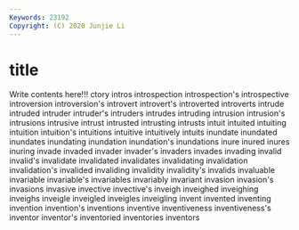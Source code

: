 ```yaml
---
Keywords: 23192
Copyright: (C) 2020 Junjie Li
---
```


# title

Write contents here!!!
ctory 
intros 
introspection 
introspection's 
introspective 
introversion 
introversion's 
introvert
introvert's 
introverted 
introverts 
intrude 
intruded 
intruder 
intruder's 
intruders 
intrudes 
intruding
intrusion 
intrusion's 
intrusions 
intrusive 
intrust 
intrusted 
intrusting 
intrusts 
intuit 
intuited
intuiting 
intuition 
intuition's 
intuitions 
intuitive 
intuitively 
intuits 
inundate 
inundated 
inundates
inundating 
inundation 
inundation's 
inundations 
inure 
inured 
inures 
inuring 
invade 
invaded
invader 
invader's 
invaders 
invades 
invading 
invalid 
invalid's 
invalidate 
invalidated 
invalidates
invalidating 
invalidation 
invalidation's 
invalided 
invaliding 
invalidity 
invalidity's 
invalids 
invaluable 
invariable
invariable's 
invariables 
invariably 
invariant 
invasion 
invasion's 
invasions 
invasive 
invective 
invective's
inveigh 
inveighed 
inveighing 
inveighs 
inveigle 
inveigled 
inveigles 
inveigling 
invent 
invented
inventing 
invention 
invention's 
inventions 
inventive 
inventiveness 
inventiveness's 
inventor 
inventor's 
inventoried
inventories 
inventors 
